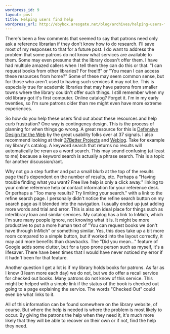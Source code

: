 ```yaml
--- 
wordpress_id: 9
layout: post
title: Helping users find help
wordpress_url: http://ebybox.aresgate.net/blog/archives/helping-users-find-help/
---
```

There's been a few comments that seemed to say that patrons need only ask a reference librarian if they don't know how to do research. I'll save most of my responses to that for a future post. I do want to address the problem that some patrons do not know what services are available to them. Some may even presume that the library doesn't offer them. I have had multiple amazed callers when I tell them they can do this or that. &quot;I can request books from other libraries? For free!!!&quot; or &quot;You mean I can access these resources from home?&quot; Some of these may seem common sense, but for those who aren't used to having such services it may not be. This is especially true for academic libraries that may have patrons from smaller towns where the library couldn't offer such things. I still remember when my old library got it's first computer. Online catalog? Forget it. I'm in my early twenties, so I'm sure patrons older than me might even have more extreme experiences.

<!--more-->

So how do you help these users find out about these resources and help curb frustration? One way is contingency design. This is the process of planning for when things go wrong. A great resource for this is <a href="http://37signals.com/book/index.php">Defensive Design for the Web</a> by the great usability folks over at 37 signals. I also recommend looking at their <a href="http://www.37signals.com/better">37Better Projects</a> and <a href="http://www.37signals.com/svn/">Weblog</a>. Take for example my library's catalog. A keyword search that returns no results will automatically be reran as a word search. This may sound confusing (at least to me) because a keyword search is actually a phrase search. This is a topic for another discussion/rant.

Why not go a step further and put a small blurb at the top of the results page that's dependent on the number of results, etc. Perhaps a &quot;Having trouble finding what you want? Free live help is only a click away.&quot; linking to your online reference help or contact information for your reference desk. Or perhaps a &quot;Too many results? Try limiting your search.&quot; with a link to the refine search page. I personally didn't notice the refine search button on my search page as it blended into the navigation. I usually ended up just adding more words and trial and error. This is also an ideal place for things such as interlibrary loan and similar services. My catalog has a link to InMich, which I'm sure many people ignore, not knowing what it is. It might be more productive to put a more human text of &quot;You can request books we don't have through InMich&quot; or something similar. Yes, this does take up a bit more room compared to a simple button, but if worked into the layout correctly, it may add more benefits than drawbacks. The &quot;Did you mean...&quot; feature of Google adds some clutter, but for a typo prone person such as myself, it's a lifesaver. There have been times that I would have never noticed my error if it hadn't been for that feature.

Another question I get a lot is if my library holds books for patrons. As far as I know (I learn more each day) we do not, but we do offer a recall service for checked out books. Many patrons do not know of this service. This might be helped with a simple link if the status of the book is checked out going to a page explaining the service. The words &quot;Checked Out&quot; could even be what links to it.

All of this information can be found somewhere on the library website, of course. But where the help is needed is where the problem is most likely to occur. By giving the patrons the help when they need it, it's much more likely that they will be able to recover on their own or if not, find the help they need. 
